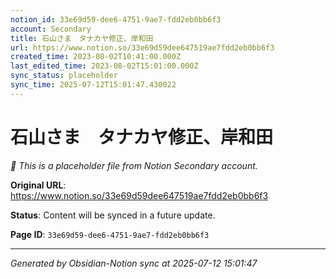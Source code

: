 ```yaml
---
notion_id: 33e69d59-dee6-4751-9ae7-fdd2eb0bb6f3
account: Secondary
title: 石山さま　タナカヤ修正、岸和田
url: https://www.notion.so/33e69d59dee647519ae7fdd2eb0bb6f3
created_time: 2023-08-02T10:41:00.000Z
last_edited_time: 2023-08-02T15:01:00.000Z
sync_status: placeholder
sync_time: 2025-07-12T15:01:47.430022
---
```


# 石山さま　タナカヤ修正、岸和田

*🔄 This is a placeholder file from Notion Secondary account.*

**Original URL**: https://www.notion.so/33e69d59dee647519ae7fdd2eb0bb6f3

**Status**: Content will be synced in a future update.

**Page ID**: `33e69d59-dee6-4751-9ae7-fdd2eb0bb6f3`

---

*Generated by Obsidian-Notion sync at 2025-07-12 15:01:47*

